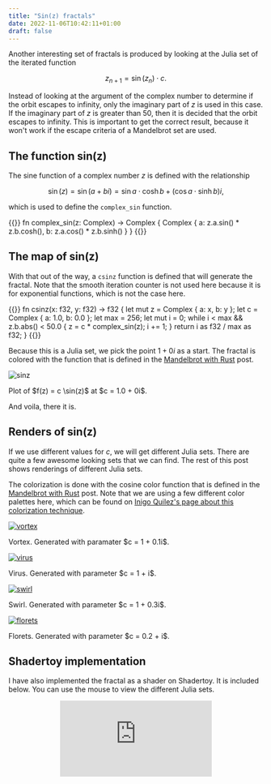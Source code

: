```yaml
---
title: "Sin(z) fractals"
date: 2022-11-06T10:42:11+01:00
draft: false
---
```


Another interesting set of fractals is produced by looking at the Julia set of the iterated function

$$
z_{n+1} = \sin (z_n) \cdot c.
$$

Instead of looking at the argument of the complex number to determine if the orbit escapes to infinity, only the imaginary part of $z$ is used in this case. If the imaginary part of $z$ is greater than 50, then it is decided that the orbit escapes to infinity. This is important to get the correct result, because it won't work if the escape criteria of a Mandelbrot set are used.

## The function sin(z)

The sine function of a complex number $z$ is defined with the relationship

$$
\sin(z) = \sin(a + bi) = \sin a \cdot \cosh b + (\cos a \cdot \sinh b)i,
$$

which is used to define the `complex_sin` function.

{{<highlight rust>}}
fn complex_sin(z: Complex) -> Complex {
    Complex { 
        a: z.a.sin() * z.b.cosh(),
        b: z.a.cos() * z.b.sinh()
    }
}
{{</highlight>}}

## The map of sin(z)

With that out of the way, a `csinz` function is defined that will generate the fractal.
Note that the smooth iteration counter is not used here because it is for exponential functions, which is not the case here.

{{<highlight rust>}}
fn csinz(x: f32, y: f32) -> f32 {
    let mut z = Complex { a: x, b: y };
    let c = Complex { a: 1.0, b: 0.0 };
    let max = 256;
    let mut i = 0;
    while i < max && z.b.abs() < 50.0 {
        z = c * complex_sin(z);
        i += 1;
    }
    return i as f32 / max as f32;
}
{{</highlight>}}

Because this is a Julia set, we pick the point $1 + 0i$ as a start. The fractal is colored with the function that is defined in the [Mandelbrot with Rust](mandelbrot-rust) post.

![sinz](/sinz.png)
<figcaption>Plot of $f(z) = c \sin(z)$ at $c = 1.0 + 0i$.</figcaption>

And voila, there it is.

## Renders of sin(z)

If we use different values for $c$, we will get different Julia sets. There are quite a few awesome looking sets that we can find. The rest of this post shows renderings of different Julia sets.

The colorization is done with the cosine color function that is defined in the [Mandelbrot with Rust](mandelbrot-rust) post. Note that we are using a few different color palettes here, which can be found on [Inigo Quilez's page about this colorization technique](https://iquilezles.org/articles/palettes/).

[![vortex](/vortex.png)](/vortex.png)
<figcaption>Vortex. Generated with paramater $c = 1 + 0.1i$.</figcaption>

[![virus](/virus.png)](/virus.png)
<figcaption>Virus. Generated with parameter $c = 1 + i$.</figcaption>

[![swirl](/swirl.png)](/swirl.png)
<figcaption>Swirl. Generated with parameter $c = 1 + 0.3i$.</figcaption>

[![florets](/florets.png)](/florets.png)
<figcaption>Florets. Generated with parameter $c = 0.2 + i$.</figcaption>

## Shadertoy implementation

I have also implemented the fractal as a shader on Shadertoy. 
It is included below.
You can use the mouse to view the different Julia sets.

<div style="text-align: center">
    <iframe frameborder="0" src="https://www.shadertoy.com/embed/ms23Dw?gui=true&t=10&paused=true&muted=false" allowfullscreen></iframe>
</div>